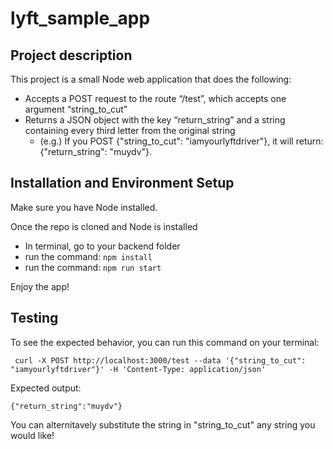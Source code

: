 # lyft_sample_app
## Project description

This project is a small Node web application that does the following:
* Accepts a POST request to the route “/test”, which accepts one argument “string_to_cut”
* Returns a JSON object with the key “return_string” and a string containing every third letter from the original string
  * (e.g.) If you POST {"string_to_cut": "iamyourlyftdriver"}, it will return: {"return_string": "muydv"}.


## Installation and Environment Setup 

Make sure you have Node installed.

Once the repo is cloned and Node is installed
  * In terminal, go to your backend folder
  * run the command: ```npm install```
  * run the command: ```npm run start```

  Enjoy the app! 



## Testing

 To see the expected behavior, you can run this command on your terminal:
 ```
  curl -X POST http://localhost:3000/test --data '{"string_to_cut": "iamyourlyftdriver"}' -H 'Content-Type: application/json'
 ```
 Expected output:

 ```
 {"return_string":"muydv"}
 ```

 You can alternitavely substitute the string in "string_to_cut" any string you would like!
